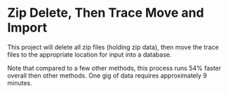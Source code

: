 Zip Delete, Then Trace Move and Import
============
This project will delete all zip files (holding zip data), then move the trace files to the appropriate location for input into a database.

Note that compared to a few other methods, this process runs 54% faster overall then other methods.  One gig of data requires approximately 9 minutes.
